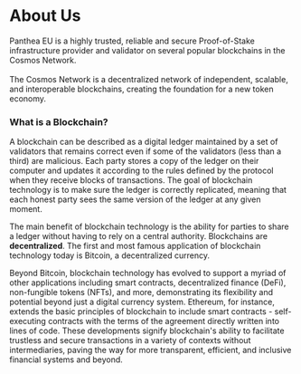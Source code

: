 # About Us

Panthea EU is a highly trusted, reliable and secure Proof-of-Stake infrastructure provider and validator on several popular blockchains in the Cosmos Network.\
\
The Cosmos Network is a decentralized network of independent, scalable, and interoperable blockchains, creating the foundation for a new token economy.

### What is a Blockchain?

A blockchain can be described as a digital ledger maintained by a set of validators that remains correct even if some of the validators (less than a third) are malicious. Each party stores a copy of the ledger on their computer and updates it according to the rules defined by the protocol when they receive blocks of transactions. The goal of blockchain technology is to make sure the ledger is correctly replicated, meaning that each honest party sees the same version of the ledger at any given moment.

The main benefit of blockchain technology is the ability for parties to share a ledger without having to rely on a central authority. Blockchains are **decentralized**. The first and most famous application of blockchain technology today is Bitcoin, a decentralized currency.

Beyond Bitcoin, blockchain technology has evolved to support a myriad of other applications including smart contracts, decentralized finance (DeFi), non-fungible tokens (NFTs), and more, demonstrating its flexibility and potential beyond just a digital currency system. Ethereum, for instance, extends the basic principles of blockchain to include smart contracts - self-executing contracts with the terms of the agreement directly written into lines of code. These developments signify blockchain's ability to facilitate trustless and secure transactions in a variety of contexts without intermediaries, paving the way for more transparent, efficient, and inclusive financial systems and beyond.
